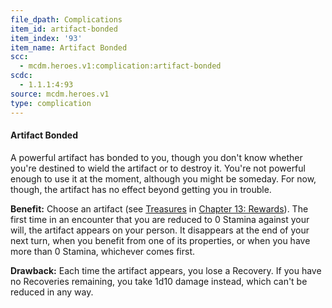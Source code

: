 ```yaml
---
file_dpath: Complications
item_id: artifact-bonded
item_index: '93'
item_name: Artifact Bonded
scc:
  - mcdm.heroes.v1:complication:artifact-bonded
scdc:
  - 1.1.1:4:93
source: mcdm.heroes.v1
type: complication
---
```


#### Artifact Bonded

A powerful artifact has bonded to you, though you don't know whether you're destined to wield the artifact or to destroy it. You're not powerful enough to use it at the moment, although you might be someday. For now, though, the artifact has no effect beyond getting you in trouble.

**Benefit:** Choose an artifact (see [Treasures](#page-327-2) in [Chapter 13: Rewards](#page-327-1)). The first time in an encounter that you are reduced to 0 Stamina against your will, the artifact appears on your person. It disappears at the end of your next turn, when you benefit from one of its properties, or when you have more than 0 Stamina, whichever comes first.

**Drawback:** Each time the artifact appears, you lose a Recovery. If you have no Recoveries remaining, you take 1d10 damage instead, which can't be reduced in any way.
